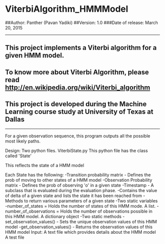 # **ViterbiAlgorithm_HMMModel**
##Author: Panther (Pavan Yadiki)
##Version: 1.0
###Date of release: March 20, 2015

-----
This project implements a Viterbi algorithm for a given HMM model.  
-----
To know more about Viterbi Algorithm, please read http://en.wikipedia.org/wiki/Viterbi_algorithm
-------------
This project is developed during the Machine Learning course study at University of Texas at Dallas
-------------
-----

For a given observation sequence, this program outputs all the possible most likely paths.

Design:
Two python files.
ViterbiState.py
  This python file has the class called 'State'
  
  This reflects the state of a HMM model
  
  Each State has the following:
    -Transition probability matrix - Defines the prob of moving to other states of a HMM model
    -Observation Probability matrix - Defines the prob of observing 'o' in a given state
    -Timestamp - A subclass that is evaluated during the evaluation phase.
        -Contains the value of delta of a given state and lists the state it has been reached from
    -Methods to return various parameters of a given state
    -Two static variables
      -number_of_states = Holds the number of states of this HMM mode. A list.
      -number_of_observations = Holds the number of observations possible in this HMM model. A dictionary object
    -Two static methods
      -set_observation_values() - Sets the unique observation values of this HMM model
      -get_observation_values() - Returns the observation values of this HMM model
Input:
  A text file which provides details about the HMM model
  A test file 
